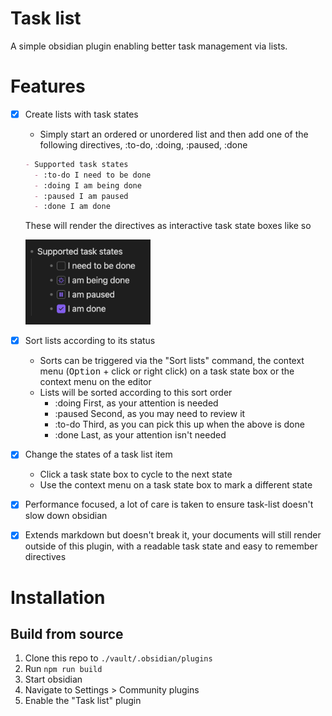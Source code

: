 # Task list

A simple obsidian plugin enabling better task management via lists.

# Features

- [x] Create lists with task states

  - Simply start an ordered or unordered list and then add one of the following directives, :to-do, :doing, :paused, :done

  ```md
  - Supported task states
    - :to-do I need to be done
    - :doing I am being done
    - :paused I am paused
    - :done I am done
  ```

  These will render the directives as interactive task state boxes like so

  <img src="./assets/supported-task-states.png" alt="Supported task states" width=200 />

- [x] Sort lists according to its status
  - Sorts can be triggered via the "Sort lists" command, the context menu (<kbd>Option</kbd> + click or right click) on a task state box or the context menu on the editor
  - Lists will be sorted according to this sort order
    - :doing First, as your attention is needed
    - :paused Second, as you may need to review it
    - :to-do Third, as you can pick this up when the above is done
    - :done Last, as your attention isn't needed
- [x] Change the states of a task list item
  - Click a task state box to cycle to the next state
  - Use the context menu on a task state box to mark a different state
- [x] Performance focused, a lot of care is taken to ensure task-list doesn't slow down obsidian
- [x] Extends markdown but doesn't break it, your documents will still render outside of this plugin, with a readable task state and easy to remember directives

# Installation

## Build from source

1. Clone this repo to `./vault/.obsidian/plugins`
1. Run `npm run build`
1. Start obsidian
1. Navigate to Settings > Community plugins
1. Enable the "Task list" plugin
